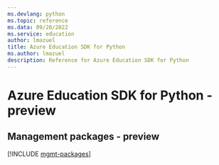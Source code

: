 ```yaml
---
ms.devlang: python
ms.topic: reference
ms.data: 09/20/2022
ms.service: education
author: lmazuel
title: Azure Education SDK for Python
ms.author: lmazuel
description: Reference for Azure Education SDK for Python
---
```

# Azure Education SDK for Python - preview

## Management packages - preview
[!INCLUDE [mgmt-packages](education-mgmt-index.md)]